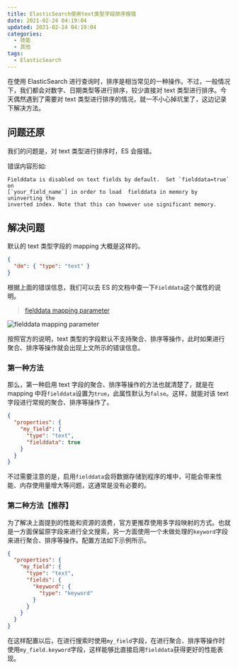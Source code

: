 ```yaml
---
title: ElasticSearch使用text类型字段排序报错
date: 2021-02-24 04:19:04
updated: 2021-02-24 04:19:04
categories:
  - 技能
  - 其他
tags:
  - ElasticSearch
---
```


在使用 ElasticSearch 进行查询时，排序是相当常见的一种操作。不过，一般情况下，我们都会对数字、日期类型等进行排序，较少直接对 text 类型进行排序。今天偶然遇到了需要对 text 类型进行排序的情况，就一不小心掉坑里了，这边记录下解决方法。

## 问题还原

我们的问题是，对 text 类型进行排序时，ES 会报错。

错误内容形如:

```text
Fielddata is disabled on text fields by default.  Set `fielddata=true` on
[`your_field_name`] in order to load  fielddata in memory by uninverting the
inverted index. Note that this can however use significant memory.
```

## 解决问题

默认的 text 类型字段的 mapping 大概是这样的。

```json
{
  "dm": { "type": "text" }
}
```

根据上面的错误信息，我们可以去 ES 的文档中查一下`Fielddata`这个属性的说明。

> [fielddata mapping parameter](https://www.elastic.co/guide/en/elasticsearch/reference/current/text.html#fielddata-mapping-param)

![fielddata mapping parameter](https://img.iszy.xyz/20210224173812.png)

按照官方的说明，text 类型的字段默认不支持聚合、排序等操作，此时如果进行聚合、排序等操作就会出现上文所示的错误信息。

### 第一种方法

那么，第一种启用 text 字段的聚合、排序等操作的方法也就清楚了，就是在 mapping 中将`fielddata`设置为`true`，此属性默认为`false`。这样，就能对该 text 字段进行常规的聚合、排序等操作了。

```json
{
  "properties": {
    "my_field": {
      "type": "text",
      "fielddata": true
    }
  }
}
```

不过需要注意的是，启用`fielddata`会将数据存储到程序的堆中，可能会带来性能、内存使用量增大等问题，这通常是没有必要的。

### 第二种方法【推荐】

为了解决上面提到的性能和资源的浪费，官方更推荐使用多字段映射的方式。也就是一方面保留原字段来进行全文搜索，另一方面使用一个未做处理的`keyword`字段来进行聚合、排序等操作。配置方法如下示例所示。

```json
{
  "properties": {
    "my_field": {
      "type": "text",
      "fields": {
        "keyword": {
          "type": "keyword"
        }
      }
    }
  }
}
```

在这样配置以后，在进行搜索时使用`my_field`字段，在进行聚合、排序等操作时使用`my_field.keyword`字段，这样能够比直接启用`fielddata`获得更好的性能表现。
